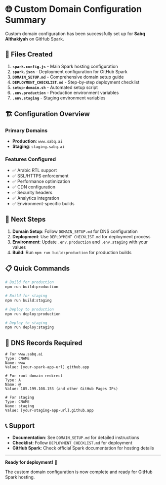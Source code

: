 # 🌐 Custom Domain Configuration Summary

Custom domain configuration has been successfully set up for **Sabq Althakiyah** on GitHub Spark.

## 📁 Files Created

1. **`spark.config.js`** - Main Spark hosting configuration
2. **`spark.json`** - Deployment configuration for GitHub Spark
3. **`DOMAIN_SETUP.md`** - Comprehensive domain setup guide
4. **`DEPLOYMENT_CHECKLIST.md`** - Step-by-step deployment checklist
5. **`setup-domain.sh`** - Automated setup script
6. **`.env.production`** - Production environment variables
7. **`.env.staging`** - Staging environment variables

## 🏗️ Configuration Overview

### Primary Domains
- **Production**: `www.sabq.ai`
- **Staging**: `staging.sabq.ai`

### Features Configured
- ✅ Arabic RTL support
- ✅ SSL/HTTPS enforcement  
- ✅ Performance optimization
- ✅ CDN configuration
- ✅ Security headers
- ✅ Analytics integration
- ✅ Environment-specific builds

## 🚀 Next Steps

1. **Domain Setup**: Follow `DOMAIN_SETUP.md` for DNS configuration
2. **Deployment**: Use `DEPLOYMENT_CHECKLIST.md` for deployment process
3. **Environment**: Update `.env.production` and `.env.staging` with your values
4. **Build**: Run `npm run build:production` for production builds

## 📋 Quick Commands

```bash
# Build for production
npm run build:production

# Build for staging  
npm run build:staging

# Deploy to production
npm run deploy:production

# Deploy to staging
npm run deploy:staging
```

## 🔧 DNS Records Required

```dns
# For www.sabq.ai
Type: CNAME
Name: www
Value: [your-spark-app-url].github.app

# For root domain redirect
Type: A
Name: @
Value: 185.199.108.153 (and other GitHub Pages IPs)

# For staging
Type: CNAME  
Name: staging
Value: [your-staging-app-url].github.app
```

## 📞 Support

- **Documentation**: See `DOMAIN_SETUP.md` for detailed instructions
- **Checklist**: Follow `DEPLOYMENT_CHECKLIST.md` for deployment
- **GitHub Spark**: Check official Spark documentation for hosting details

---

**Ready for deployment!** 🎉

The custom domain configuration is now complete and ready for GitHub Spark hosting.